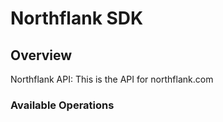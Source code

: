 # Northflank SDK

## Overview

Northflank API: This is the API for northflank.com

### Available Operations

